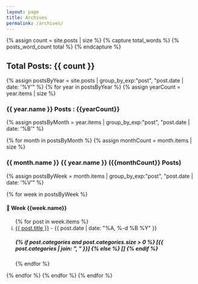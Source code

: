 ```yaml
---
layout: page
title: Archives
permalink: /archives/
---
```

{% assign count = site.posts | size %}
{% capture total_words %}
  {% posts_word_count total %}
{% endcapture %}

## Total Posts: {{ count }}

{% assign postsByYear = site.posts | group_by_exp:"post", "post.date | date: '%Y'" %}
{% for year in postsByYear %}
{% assign yearCount = year.items | size %}

### {{ year.name }} Posts : {{yearCount}}

{% assign postsByMonth = year.items | group_by_exp:"post", "post.date | date: '%B'" %}

{% for month in postsByMonth %}
{% assign monthCount = month.items | size %}

### {{ month.name }} {{ year.name }} ({{monthCount}}  Posts)

 {% assign postsByWeek = month.items | group_by_exp:"post", "post.date | date: '%V'"  %}

  {% for week in postsByWeek %}

#### 📅 Week {{week.name}}
  
  <ol reversed type="i">
  {% for post in week.items %}
    <li>
      <a href="{{ post.url | prepend: site.baseurl }}">{{ post.title }}</a> - {{ post.date | date: "%A, %-d %B %Y" }} <h5><b>{% if post.categories and post.categories.size > 0 %}
  [{{ post.categories | join: ", " }}]
{% else %}
  []
{% endif %}</b></h5>
    </li>
  {% endfor %}
  </ol>
{% endfor %}
{% endfor %}
{% endfor %}
